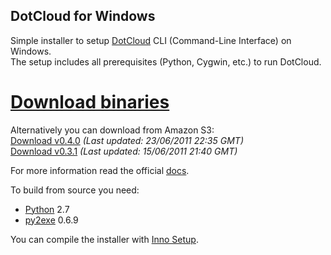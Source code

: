 ## DotCloud for Windows

Simple installer to setup [DotCloud](http://www.dotcloud.com) CLI (Command-Line Interface) on Windows.  
The setup includes all prerequisites (Python, Cygwin, etc.) to run DotCloud.

# [Download binaries](https://github.com/speier/DotCloudWin/archives/master)

Alternatively you can download from Amazon S3:  
[Download v0.4.0](http://s3.kalmanspeier.com/dotcloud/dotcloud-0.4.0.exe) *(Last updated: 23/06/2011 22:35 GMT)*  
[Download v0.3.1](http://s3.kalmanspeier.com/dotcloud/dotcloud-0.3.1.exe) *(Last updated: 15/06/2011 21:40 GMT)*

For more information read the official [docs](https://docs.dotcloud.com/#installation.html).

To build from source you need:

* [Python](http://www.python.org) 2.7
* [py2exe](http://www.py2exe.org) 0.6.9

You can compile the installer with [Inno Setup](http://www.jrsoftware.org/isinfo.php).